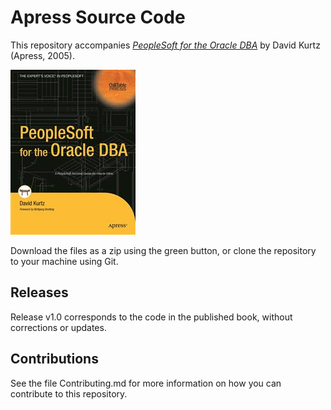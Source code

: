# Apress Source Code

This repository accompanies [*PeopleSoft for the Oracle DBA*](http://www.apress.com/9781590594223) by David Kurtz (Apress, 2005).

![Cover image](9781590594223.jpg)

Download the files as a zip using the green button, or clone the repository to your machine using Git.

## Releases

Release v1.0 corresponds to the code in the published book, without corrections or updates.

## Contributions

See the file Contributing.md for more information on how you can contribute to this repository.
